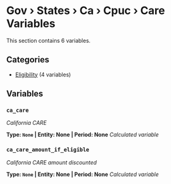 # Gov › States › Ca › Cpuc › Care Variables

This section contains 6 variables.

## Categories

- [Eligibility](eligibility/index.md) (4 variables)

## Variables

### `ca_care`
*California CARE*

**Type: `None` | Entity: None | Period: None**
*Calculated variable*

### `ca_care_amount_if_eligible`
*California CARE amount discounted*

**Type: `None` | Entity: None | Period: None**
*Calculated variable*
